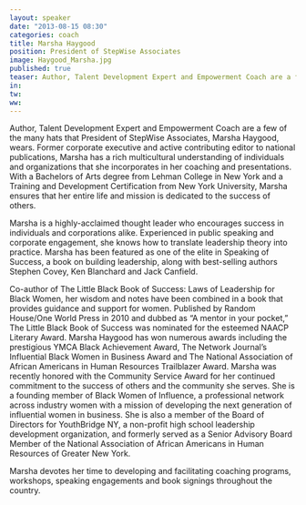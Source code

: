 ```yaml
---
layout: speaker
date: "2013-08-15 08:30"
categories: coach
title: Marsha Haygood
position: President of StepWise Associates
image: Haygood_Marsha.jpg
published: true
teaser: Author, Talent Development Expert and Empowerment Coach are a few of the many hats that President of StepWise Associates, Marsha Haygood, wears.
in:
tw:
ww: 
---
```

Author, Talent Development Expert and Empowerment Coach are a few of the many hats that President of StepWise Associates, Marsha Haygood, wears. Former corporate executive and active contributing editor to national publications, Marsha has a rich multicultural understanding of individuals and organizations that she incorporates in her coaching and presentations. With a Bachelors of Arts degree from Lehman College in New York and a Training and Development Certification from New York University, Marsha ensures that her entire life and mission is dedicated to the success of others.

Marsha is a highly-acclaimed thought leader who encourages success in individuals and corporations alike. Experienced in public speaking and corporate engagement, she knows how to translate leadership theory into practice. Marsha has been featured as one of the elite in Speaking of Success, a book on building leadership, along with best-selling authors Stephen Covey, Ken Blanchard and Jack Canfield.

Co-author of The Little Black Book of Success: Laws of Leadership for Black Women, her wisdom and notes have been combined in a book that provides guidance and support for women. Published by Random House/One World Press in 2010 and dubbed as “A mentor in your pocket,” The Little Black Book of Success was nominated for the esteemed NAACP Literary Award.
Marsha Haygood has won numerous awards including the prestigious YMCA Black Achievement Award, The Network Journal’s Influential Black Women in Business Award and The National Association of African Americans in Human Resources Trailblazer Award. Marsha was recently honored with the Community Service Award for her continued commitment to the success of others and the community she serves. She is a founding member of Black Women of Influence, a professional network across industry women with a mission of developing the next generation of influential women in business. She is also a member of the Board of Directors for YouthBridge NY, a non-profit high school leadership development organization, and formerly served as a Senior Advisory Board Member of the National Association of African Americans in Human Resources of Greater New York.

Marsha devotes her time to developing and facilitating coaching programs, workshops, speaking engagements and book signings throughout the country.